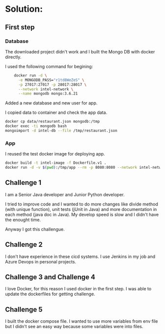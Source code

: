# Solution:

## First step

### Database

The downloaded project didn't work and I built the Mongo DB with docker directly.

I used the following command for begining:
```bash
    docker run -d \
      -e MONGODB_PASS="r1td8WeZeS" \
      -p 27017:27017 -p 28017:28017 \
      --network intel-network \
	  --name mongodb mongo:3.6.21 
```

Added a new database and new user for app.

I copied data to container and check the app data.
```bash
docker cp data/restaurant.json mongodb:/tmp
docker exec -ti mongodb bash
mongoimport -d intel-db --file /tmp/restaurant.json
```

### App
I reused the test docker image for deploying app.
```bash
docker build -t intel-image -f Dockerfile.v1 .
docker run -d -v $(pwd):/tmp/app --rm -p 8080:8080 --network intel-network --name intel-app intel-image
```

## Challenge 1

I am a Senior Java developer and Junior Python developer.

I tried to improve code and I wanted to do more changes like divide method (with unique function), unit tests (jUnit in Java) and more documentation in each method (java doc in Java). My develop speed is slow and I didn't have the enought time.

Anyway I got this challengue. 

## Challenge 2

I don't have experience in these cicd systems. I use Jenkins in my job and Azure Devops in personal projects.

## Challenge 3 and Challenge 4

I love Docker, for this reason I used docker in the first step. I was able to update the dockerfiles for getting challenge.

## Challenge 5

I built the docker compose file. I wanted to use more variables from env file but I didn't see an easy way because some variables were into files.

